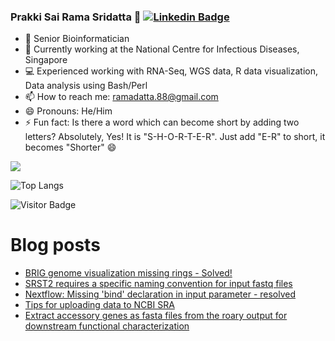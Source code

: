 ### Prakki Sai Rama Sridatta 👋 [![Linkedin Badge](https://img.shields.io/badge/-blue?style=flat-square&logo=Linkedin&logoColor=white&link=https://www.linkedin.com/in/khushbu-patel-b1a196b5/)](https://www.linkedin.com/in/prakki-sai-rama-sridatta-data/)

- 🔭 Senior Bioinformatician
- 🌱 Currently working at the National Centre for Infectious Diseases, Singapore
- 💻 Experienced working with RNA-Seq, WGS data, R data visualization, Data analysis using Bash/Perl
- 📫 How to reach me: ramadatta.88@gmail.com
- 😄 Pronouns: He/Him
- ⚡ Fun fact: Is there a word which can become short by adding two letters? Absolutely, Yes! It is "S-H-O-R-T-E-R". Just add "E-R" to short, it becomes "Shorter" 😄


<a href="https://github.com/anuraghazra/github-readme-stats">
 <img align="center" src="https://github-readme-stats.vercel.app/api?username=ramadatta&show_icons=true&repo=github-readme-stats&theme=buefy&hide=stars" />
</a>

![Top Langs](https://github-readme-stats.vercel.app/api/top-langs/?username=ramadatta&hide=TeX&layout=compact)

![Visitor Badge](https://visitor-badge.laobi.icu/badge?page_id=ramadatta.ramdatta)


# Blog posts
<!-- BLOG-POST-LIST:START -->
- [BRIG genome visualization missing rings - Solved!](https://asearchforsolutions.blogspot.com/2022/04/brig-genome-visualization-missing-rings.html)
- [SRST2 requires a specific naming convention for input fastq files](https://asearchforsolutions.blogspot.com/2022/04/srst2-requires-specific-naming.html)
- [Nextflow: Missing &#39;bind&#39; declaration in input parameter - resolved](https://asearchforsolutions.blogspot.com/2022/03/nextflow-missing-bind-declaration-in.html)
- [Tips for uploading data to NCBI SRA](https://asearchforsolutions.blogspot.com/2022/02/tips-for-uploading-data-to-ncbi-sra.html)
- [Extract accessory genes as fasta files from the roary output for downstream functional characterization](https://asearchforsolutions.blogspot.com/2022/01/extract-accessory-genes-as-fasta-files.html)
<!-- BLOG-POST-LIST:END -->
